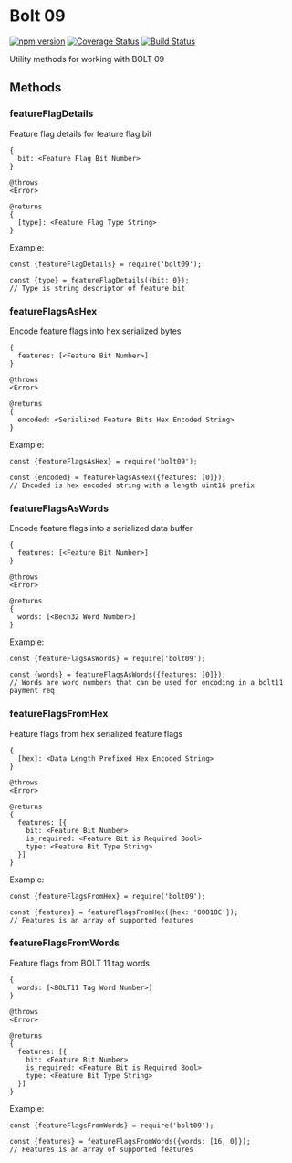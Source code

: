 # Bolt 09

[![npm version](https://badge.fury.io/js/bolt09.svg)](https://badge.fury.io/js/bolt09)
[![Coverage Status](https://coveralls.io/repos/github/alexbosworth/bolt09/badge.svg?branch=master)](https://coveralls.io/github/alexbosworth/bolt09?branch=master)
[![Build Status](https://travis-ci.org/alexbosworth/bolt09.svg?branch=master)](https://travis-ci.org/alexbosworth/bolt09)

Utility methods for working with BOLT 09

## Methods

### featureFlagDetails

Feature flag details for feature flag bit

    {
      bit: <Feature Flag Bit Number>
    }

    @throws
    <Error>

    @returns
    {
      [type]: <Feature Flag Type String>
    }

Example:

```node
const {featureFlagDetails} = require('bolt09');

const {type} = featureFlagDetails({bit: 0});
// Type is string descriptor of feature bit
```

### featureFlagsAsHex

Encode feature flags into hex serialized bytes

    {
      features: [<Feature Bit Number>]
    }

    @throws
    <Error>

    @returns
    {
      encoded: <Serialized Feature Bits Hex Encoded String>
    }

Example:

```node
const {featureFlagsAsHex} = require('bolt09');

const {encoded} = featureFlagsAsHex({features: [0]});
// Encoded is hex encoded string with a length uint16 prefix
```

### featureFlagsAsWords

Encode feature flags into a serialized data buffer

    {
      features: [<Feature Bit Number>]
    }

    @throws
    <Error>

    @returns
    {
      words: [<Bech32 Word Number>]
    }

Example:

```node
const {featureFlagsAsWords} = require('bolt09');

const {words} = featureFlagsAsWords({features: [0]});
// Words are word numbers that can be used for encoding in a bolt11 payment req
```

### featureFlagsFromHex

Feature flags from hex serialized feature flags

    {
      [hex]: <Data Length Prefixed Hex Encoded String>
    }

    @throws
    <Error>

    @returns
    {
      features: [{
        bit: <Feature Bit Number>
        is_required: <Feature Bit is Required Bool>
        type: <Feature Bit Type String>
      }]
    }

Example:

```node
const {featureFlagsFromHex} = require('bolt09');

const {features} = featureFlagsFromHex({hex: '00018C'});
// Features is an array of supported features
```

### featureFlagsFromWords

Feature flags from BOLT 11 tag words

    {
      words: [<BOLT11 Tag Word Number>]
    }

    @throws
    <Error>

    @returns
    {
      features: [{
        bit: <Feature Bit Number>
        is_required: <Feature Bit is Required Bool>
        type: <Feature Bit Type String>
      }]
    }

Example:

```node
const {featureFlagsFromWords} = require('bolt09');

const {features} = featureFlagsFromWords({words: [16, 0]});
// Features is an array of supported features
```
